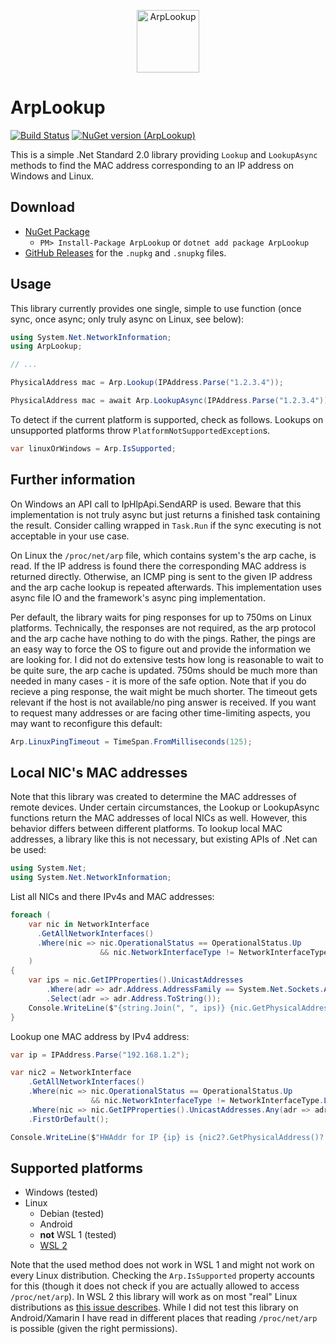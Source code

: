 <p align="center">
  <a href="https://www.nuget.org/packages/ArpLookup/">
    <img
      alt="ArpLookup"
      src="https://github.com/georg-jung/ArpLookup/blob/master/doc/logo.svg"
      width="100"
    />
  </a>
</p>

# ArpLookup

[![Build Status](https://dev.azure.com/georg-jung/ArpLookup/_apis/build/status/georg-jung.ArpLookup?branchName=master)](https://dev.azure.com/georg-jung/ArpLookup/_build/latest?definitionId=1&branchName=master)
[![NuGet version (ArpLookup)](https://img.shields.io/nuget/v/ArpLookup.svg?style=flat)](https://www.nuget.org/packages/ArpLookup/)

This is a simple .Net Standard 2.0 library providing `Lookup` and `LookupAsync` methods to find the MAC address corresponding to an IP address on Windows and Linux.

## Download

* [NuGet Package](https://www.nuget.org/packages/ArpLookup/)
  * `PM> Install-Package ArpLookup` or `dotnet add package ArpLookup`
* [GitHub Releases](https://github.com/georg-jung/ArpLookup/releases/latest) for the `.nupkg` and `.snupkg` files.

## Usage

This library currently provides one single, simple to use function (once sync, once async; only truly async on Linux, see below):

```C#
using System.Net.NetworkInformation;
using ArpLookup;

// ...

PhysicalAddress mac = Arp.Lookup(IPAddress.Parse("1.2.3.4"));

PhysicalAddress mac = await Arp.LookupAsync(IPAddress.Parse("1.2.3.4"));
```

To detect if the current platform is supported, check as follows. Lookups on unsupported platforms throw `PlatformNotSupportedException`s.

```C#
var linuxOrWindows = Arp.IsSupported;
```

## Further information

On Windows an API call to IpHlpApi.SendARP is used. Beware that this implementation is not truly async but just returns a finished task containing the result. Consider calling wrapped in `Task.Run` if the sync executing is not acceptable in your use case.

On Linux the `/proc/net/arp` file, which contains system's the arp cache, is read. If the IP address is found there the corresponding MAC address is returned directly.
Otherwise, an ICMP ping is sent to the given IP address and the arp cache lookup is repeated afterwards. This implementation uses async file IO and the framework's async ping implementation.

Per default, the library waits for ping responses for up to 750ms on Linux platforms. Technically, the responses are not required, as the arp protocol and the arp cache have nothing to do with the pings. Rather, the pings are an easy way to force the OS to figure out and provide the information we are looking for. I did not do extensive tests how long is reasonable to wait to be quite sure, the arp cache is updated. 750ms should be much more than needed in many cases - it is more of the safe option. Note that if you do recieve a ping response, the wait might be much shorter. The timeout gets relevant if the host is not available/no ping answer is received. If you want to request many addresses or are facing other time-limiting aspects, you may want to reconfigure this default:

```C#
Arp.LinuxPingTimeout = TimeSpan.FromMilliseconds(125);
```

## Local NIC's MAC addresses

Note that this library was created to determine the MAC addresses of remote devices. Under certain circumstances, the Lookup or LookupAsync functions return the MAC addresses of local NICs as well. However, this behavior differs between different platforms. To lookup local MAC addresses, a library like this is not necessary, but existing APIs of .Net can be used:

```csharp
using System.Net;
using System.Net.NetworkInformation;
```

List all NICs and there IPv4s and MAC addresses:

```csharp
foreach (
    var nic in NetworkInterface
      .GetAllNetworkInterfaces()
      .Where(nic => nic.OperationalStatus == OperationalStatus.Up
                    && nic.NetworkInterfaceType != NetworkInterfaceType.Loopback)
    )
{
    var ips = nic.GetIPProperties().UnicastAddresses
        .Where(adr => adr.Address.AddressFamily == System.Net.Sockets.AddressFamily.InterNetwork)
        .Select(adr => adr.Address.ToString());
    Console.WriteLine($"{string.Join(", ", ips)} {nic.GetPhysicalAddress()} {nic.Name}");
}
```

Lookup one MAC address by IPv4 address:

```csharp
var ip = IPAddress.Parse("192.168.1.2");

var nic2 = NetworkInterface
    .GetAllNetworkInterfaces()
    .Where(nic => nic.OperationalStatus == OperationalStatus.Up
                  && nic.NetworkInterfaceType != NetworkInterfaceType.Loopback)
    .Where(nic => nic.GetIPProperties().UnicastAddresses.Any(adr => adr.Address.Equals(ip)))
    .FirstOrDefault();

Console.WriteLine($"HWAddr for IP {ip} is {nic2?.GetPhysicalAddress()?.ToString() ?? "UNKNOWN"}");
```

## Supported platforms

* Windows (tested)
* Linux
  * Debian (tested)
  * Android
  * **not** WSL 1 (tested)
  * [WSL 2](https://github.com/Microsoft/WSL/issues/2279)

Note that the used method does not work in WSL 1 and might not work on every Linux distribution. Checking the `Arp.IsSupported` property accounts for this (though it does not check if you are actually allowed to access `/proc/net/arp`). In WSL 2 this library will work as on most "real" Linux distributions as [this issue describes](https://github.com/Microsoft/WSL/issues/2279). While I did not test this library on Android/Xamarin I have read in different places that reading `/proc/net/arp` is possible (given the right permissions).
